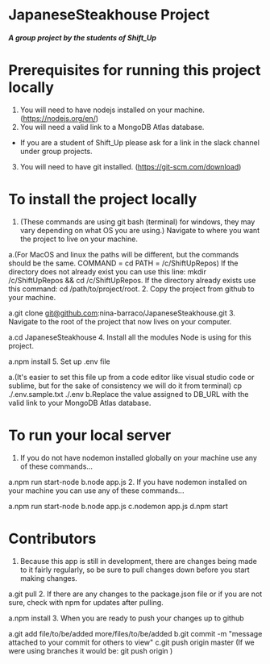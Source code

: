 # JapaneseSteakhouse Project

##### A group project by the students of Shift_Up #####

# Prerequisites for running this project locally #
1. You will need to have nodejs installed on your machine. (https://nodejs.org/en/)
2. You will need a valid link to a MongoDB Atlas database.
  * If you are a student of Shift_Up please ask for a link in the slack channel under group projects.
3. You will need to have git installed. (https://git-scm.com/download)

# To install the project locally #
1. (These commands are using git bash (terminal) for windows, they may vary depending on what OS you are using.) Navigate to 
where you want the project to live on your machine.

  a.(For MacOS and linux the paths will be different, but the commands should be the same. COMMAND = cd PATH = /c/ShiftUpRepos)
  If the directory does not already exist you can use this line: mkdir /c/ShiftUpRepos && cd /c/ShiftUpRepos. If the directory 
  already exists use this command: cd /path/to/project/root.
2. Copy the project from github to your machine.

  a.git clone git@github.com:nina-barraco/JapaneseSteakhouse.git
3. Navigate to the root of the project that now lives on your computer.

  a.cd JapaneseSteakhouse
4. Install all the modules Node is using for this project.

  a.npm install
5. Set up .env file

  a.(It's easier to set this file up from a code editor like visual studio code or sublime, but for the sake of consistency 
  we will do it from terminal) cp ./.env.sample.txt ./.env
  b.Replace the value assigned to DB_URL with the valid link to your MongoDB Atlas database.

# To run your local server #
1. If you do not have nodemon installed globally on your machine use any of these commands...

  a.npm run start-node
  b.node app.js
2. If you have nodemon installed on your machine you can use any of these commands...

  a.npm run start-node
  b.node app.js
  c.nodemon app.js
  d.npm start

# Contributors #
1. Because this app is still in development, there are changes being made to it fairly regularly, so be sure to pull changes 
down before you start making changes.

  a.git pull
2. If there are any changes to the package.json file or if you are not sure, check with npm for updates after pulling.

  a.npm install
3. When you are ready to push your changes up to github

  a.git add file/to/be/added more/files/to/be/added
  b.git commit -m "message attached to your commit for others to view"
  c.git push origin master (If we were using branches it would be: git push origin <branch>)

